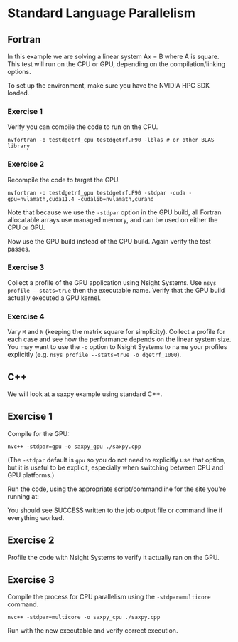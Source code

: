 # Standard Language Parallelism

## Fortran

In this example we are solving a linear system Ax = B where A is square. This test will run on
the CPU or GPU, depending on the compilation/linking options.

To set up the environment, make sure you have the NVIDIA HPC SDK loaded.

### Exercise 1

Verify you can compile the code to run on the CPU.

```
nvfortran -o testdgetrf_cpu testdgetrf.F90 -lblas # or other BLAS library
```


### Exercise 2

Recompile the code to target the GPU.

```
nvfortran -o testdgetrf_gpu testdgetrf.F90 -stdpar -cuda -gpu=nvlamath,cuda11.4 -cudalib=nvlamath,curand
```

Note that because we use the `-stdpar` option in the GPU build, all Fortran allocatable arrays
use managed memory, and can be used on either the CPU or GPU.

Now use the GPU build instead of the CPU build. Again verify the test passes.

### Exercise 3

Collect a profile of the GPU application using Nsight Systems. Use `nsys profile --stats=true` then the executable name. Verify that the GPU build actually executed a GPU kernel.

### Exercise 4

Vary `M` and `N` (keeping the matrix square for simplicity). Collect a profile for each case and see how the
performance depends on the linear system size. You may want to use the `-o` option to Nsight Systems to name
your profiles explicitly (e.g. `nsys profile --stats=true -o dgetrf_1000`).

## C++

We will look at a saxpy example using standard C++.

## Exercise 1

Compile for the GPU:
```
nvc++ -stdpar=gpu -o saxpy_gpu ./saxpy.cpp
```

(The `-stdpar` default is `gpu` so you do not need to explicitly use that option, but it is useful to
be explicit, especially when switching between CPU and GPU platforms.)

Run the code, using the appropriate script/commandline for the site you're running at:

You should see SUCCESS written to the job output file or command line if everything worked.

## Exercise 2

Profile the code with Nsight Systems to verify it actually ran on the GPU.

## Exercise 3

Compile the process for CPU parallelism using the `-stdpar=multicore` command.
```
nvc++ -stdpar=multicore -o saxpy_cpu ./saxpy.cpp
```

Run with the new executable and verify correct execution.
